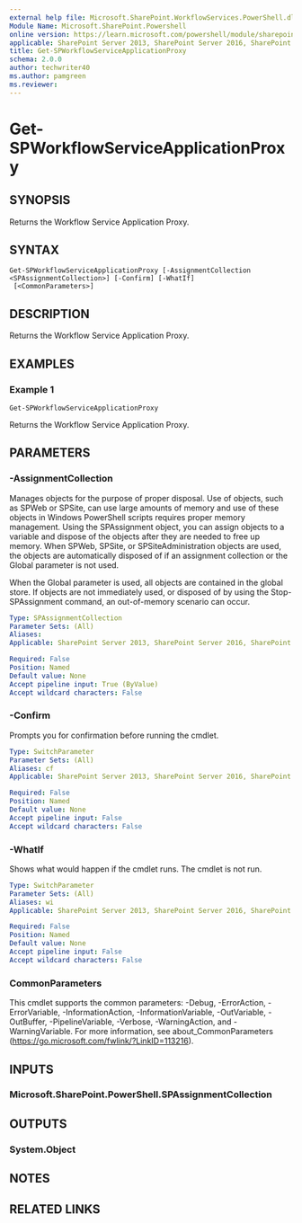 ```yaml
---
external help file: Microsoft.SharePoint.WorkflowServices.PowerShell.dll-help.xml
Module Name: Microsoft.SharePoint.Powershell
online version: https://learn.microsoft.com/powershell/module/sharepoint-server/get-spworkflowserviceapplicationproxy
applicable: SharePoint Server 2013, SharePoint Server 2016, SharePoint Server 2019
title: Get-SPWorkflowServiceApplicationProxy
schema: 2.0.0
author: techwriter40
ms.author: pamgreen
ms.reviewer:
---
```


# Get-SPWorkflowServiceApplicationProxy

## SYNOPSIS
Returns the Workflow Service Application Proxy.

## SYNTAX

```
Get-SPWorkflowServiceApplicationProxy [-AssignmentCollection <SPAssignmentCollection>] [-Confirm] [-WhatIf]
 [<CommonParameters>]
```

## DESCRIPTION
Returns the Workflow Service Application Proxy.

## EXAMPLES

### Example 1 
```
Get-SPWorkflowServiceApplicationProxy
```
Returns the Workflow Service Application Proxy.

## PARAMETERS

### -AssignmentCollection
Manages objects for the purpose of proper disposal. Use of objects, such as SPWeb or SPSite, can use large amounts of memory and use of these objects in Windows PowerShell scripts requires proper memory management. Using the SPAssignment object, you can assign objects to a variable and dispose of the objects after they are needed to free up memory. When SPWeb, SPSite, or SPSiteAdministration objects are used, the objects are automatically disposed of if an assignment collection or the Global parameter is not used.

When the Global parameter is used, all objects are contained in the global store. If objects are not immediately used, or disposed of by using the Stop-SPAssignment command, an out-of-memory scenario can occur.

```yaml
Type: SPAssignmentCollection
Parameter Sets: (All)
Aliases: 
Applicable: SharePoint Server 2013, SharePoint Server 2016, SharePoint Server 2019

Required: False
Position: Named
Default value: None
Accept pipeline input: True (ByValue)
Accept wildcard characters: False
```

### -Confirm
Prompts you for confirmation before running the cmdlet.

```yaml
Type: SwitchParameter
Parameter Sets: (All)
Aliases: cf
Applicable: SharePoint Server 2013, SharePoint Server 2016, SharePoint Server 2019

Required: False
Position: Named
Default value: None
Accept pipeline input: False
Accept wildcard characters: False
```

### -WhatIf
Shows what would happen if the cmdlet runs.
The cmdlet is not run.

```yaml
Type: SwitchParameter
Parameter Sets: (All)
Aliases: wi
Applicable: SharePoint Server 2013, SharePoint Server 2016, SharePoint Server 2019

Required: False
Position: Named
Default value: None
Accept pipeline input: False
Accept wildcard characters: False
```

### CommonParameters
This cmdlet supports the common parameters: -Debug, -ErrorAction, -ErrorVariable, -InformationAction, -InformationVariable, -OutVariable, -OutBuffer, -PipelineVariable, -Verbose, -WarningAction, and -WarningVariable. For more information, see about_CommonParameters (https://go.microsoft.com/fwlink/?LinkID=113216).

## INPUTS

### Microsoft.SharePoint.PowerShell.SPAssignmentCollection

## OUTPUTS

### System.Object

## NOTES

## RELATED LINKS
